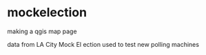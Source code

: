 # mockelection
making a qgis map page

data from LA City Mock El
ection used to test new polling machines
